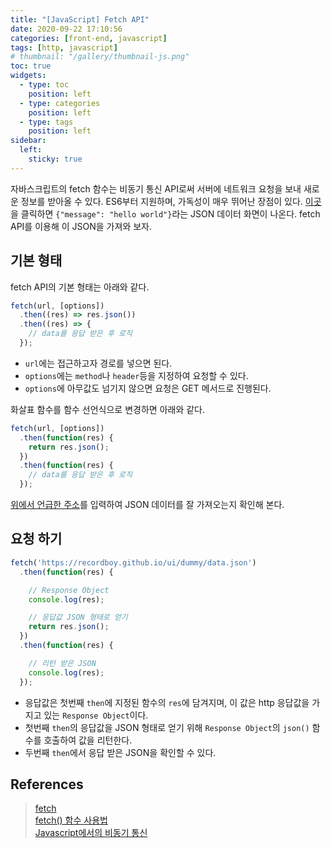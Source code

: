 ```yaml
---
title: "[JavaScript] Fetch API"
date: 2020-09-22 17:10:56
categories: [front-end, javascript]
tags: [http, javascript]
# thumbnail: "/gallery/thumbnail-js.png"
toc: true
widgets:
  - type: toc
    position: left
  - type: categories
    position: left
  - type: tags
    position: left
sidebar:
  left:
    sticky: true
---
```


자바스크립트의 fetch 함수는 비동기 통신 API로써 서버에 네트워크 요청을 보내 새로운 정보를 받아올 수 있다. ES6부터 지원하며, 가독성이 매우 뛰어난 장점이 있다. [이곳](https://recordboy.github.io/ui/dummy/data.json)을 클릭하면 `{"message": "hello world"}`라는 JSON 데이터 화면이 나온다. fetch API를 이용해 이 JSON을 가져와 보자.

<!-- more -->

## 기본 형태
fetch API의 기본 형태는 아래와 같다.

```javascript
fetch(url, [options])
  .then((res) => res.json())
  .then((res) => {
    // data를 응답 받은 후 로직
  });
```

* `url`에는 접근하고자 경로를 넣으면 된다.  
* `options`에는 `method`나 `header`등을 지정하여 요청할 수 있다.  
* `options`에 아무값도 넘기지 않으면 요청은 GET 메서드로 진행된다.  

화살표 함수를 함수 선언식으로 변경하면 아래와 같다.

```javascript
fetch(url, [options])
  .then(function(res) {
    return res.json();
  })
  .then(function(res) {
    // data를 응답 받은 후 로직
  });
```

[위에서 언급한 주소](https://recordboy.github.io/ui/dummy/data.json)를 입력하여 JSON 데이터를 잘 가져오는지 확인해 본다.

## 요청 하기
```javascript
fetch('https://recordboy.github.io/ui/dummy/data.json')
  .then(function(res) {

    // Response Object
    console.log(res);

    // 응답값 JSON 형태로 얻기
    return res.json();
  })
  .then(function(res) {

    // 리턴 받은 JSON
    console.log(res);
  });
```

* 응답값은 첫번째 `then`에 지정된 함수의 `res`에 담겨지며, 이 값은 http 응답값을 가지고 있는 `Response Object`이다.  
* 첫번째 `then`의 응답값을 JSON 형태로 얻기 위해 `Response Object`의 `json()` 함수를 호출하여 값을 리턴한다.  
* 두번째 `then`에서 응답 받은 JSON을 확인할 수 있다.

## References
> [fetch](https://ko.javascript.info/fetch)  
> [fetch() 함수 사용법](https://yeri-kim.github.io/posts/fetch/#fetch-함수-기본)  
> [Javascript에서의 비동기 통신](https://m.blog.naver.com/dndlab/221783285664)

